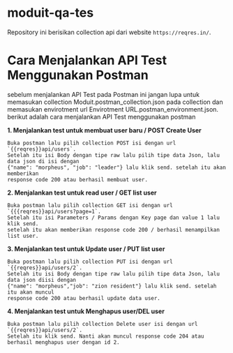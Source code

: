 # moduit-qa-tes

Repository ini berisikan collection api dari website `https://reqres.in/`.


# Cara Menjalankan API Test Menggunakan Postman

sebelum menjalankan API Test pada Postman ini jangan lupa untuk
memasukan collection Moduit.postman_collection.json pada collection dan
memasukan envirotment url Envirotment URL.postman_environment.json.
berikut adalah cara menjalankan API Test menggunakan postman



**1. Menjalankan test untuk membuat user baru / POST Create User**

```
Buka postman lalu pilih collection POST isi dengan url `{{reqres}}api/users`. 
Setelah itu isi Body dengan tipe raw lalu pilih tipe data Json, lalu data json di isi dengan
{"name": "morpheus", "job": "leader"} lalu klik send. setelah itu akan memberikan 
response code 200 atau berhasil membuat user.

```

**2. Menjalankan test untuk read user / GET list user**

```
Buka postman lalu pilih collection GET isi dengan url `{{{reqres}}api/users?page=1`.
Setelah itu isi Parameters / Params dengan Key page dan value 1 lalu klik send.
setelah itu akan memberikan response code 200 / berhasil menampilkan list user.
```

**3. Menjalankan test untuk Update user / PUT list user**

```
Buka postman lalu pilih collection PUT isi dengan url `{{reqres}}api/users/2`.
Setelah itu isi Body dengan tipe raw lalu pilih tipe data Json, lalu data json diisi dengan 
{"name": "morpheus","job": "zion resident"} lalu klik send. setelah itu akan muncul 
response code 200 atau berhasil update data user.
```

**4. Menjalankan test untuk Menghapus user/DEL user**

```
Buka postman lalu pilih collection Delete user isi dengan url `{{reqres}}api/users/2`.
Setelah itu klik send. Nanti akan muncul response code 204 atau berhasil menghapus user dengan id 2.
```
